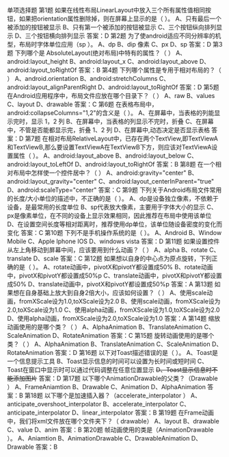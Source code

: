 
单项选择题
第1题 如果在线性布局LinearLayout中放入三个所有属性值相同按钮，如果把orientation属性删除掉，则在屏幕上显示的是（ ）。
A、只有最后一个被添加的按钮被显示
B、只有第一个被添加的按钮被显示
C、三个按钮纵向排列显示
D、三个按钮横向排列显示
答案：D
第2题 为了使android适应不同分辨率的机型，布局时字体单位应用（sp ）。
A、dp
B、dip 像素
C、px
D、sp
答案：D
第3题 下列哪个是 AbsoluteLayout(绝对布局)中特有的属性？（ ）
A、android:layout_height
B、android:layout_x
C、android:layout_above
D、android:layout_toRightOf
答案：B
第4题 下列哪个属性是专用于相对布局的？（ ）
A、android.orientation
B、android:stretchColumns
C、android:layout_alignParentRight
D、android:layout_toRightOf
答案：D
第5题 在Android应用程序中，布局文件应放在哪个目录下？（ ）
A、raw
B、values
C、layout
D、drawable
答案：C
第6题 在表格布局中，android:collapseColumns="1,2"的含义是（ ）。
A、在屏幕中，当表格的列能显示完时，显示 1，2 列
B、在屏幕中，当表格的列显示不完时，折叠
C、在屏幕中，不管是否能都显示完，折叠 1、2 列
D、在屏幕中,动态决定是否显示表格
答案：D
第7题 在相对布局RelativeLayout中，已存在两个TextView,即TextViewA和TextViewB,那么要设置TextViewA在TextViewB下方，则应该对TextViewA设置属性（ ）。
A、android:layout_above
B、android:layout_below
C、android:layout_toLeftOf
D、android:layout_toRightOf
答案：B
第8题 在一个相对布局中怎样使一个控件居中？（ ）
A、android:gravity="center"
B、android:layout_gravity="center"
C、android:layout_centerInParent="true"
D、android:scaleType="center"
答案：C
第9题 下列关于Android布局文件常用的长度/大小单位的描述中，不正确的是（ ）。
A、dp是设备独立像素，不依赖于设备，是最常用的长度单位
B、sp代表放大像素，主要用于字体大小的显示
C、px是像素单位，在不同的设备上显示效果相同，因此推荐在布局中使用该单位
D、在设置空间长度等相对距离时，推荐使用dp单位，该单位随设备密度的变化而变化
答案：C
第10题 下列不是手机操作系统的是（ ）。
A、Android
B、Window Mobile
C、Apple Iphone IOS
D、windows vista
答案：D
第11题 如果设置控件从左上角移动到屏幕中间，应该要用到什么动画？（ ）
A、alpha
B、rotate
C、translate
D、scale
答案：C
第12题 如果想以自身的中心点为原点旋转，下列正确的是（ ）。
A、rotate动画中，pivotX和pivotY都设置成50%
B、rotate动画中，pivotX和pivotY都设置成50%p
C、translate动画中，pivotX和pivotY都设置成50%
D、translate动画中，pivotX和pivotY都设置成50%p
答案：A
第13题 如果想在自身基础上放大到自身2倍大小，应该如何设置？（ ）
A、使用scale动画，fromXScale设为1.0,toXScale设为2.0
B、使用scale动画，fromXScale设为2.0,toXScale设为1.0
C、使用alpha动画，fromXScale设为1.0,toXScale设为2.0
D、使用alpha动画，fromXScale设为2.0,toXScale设为1.0
答案：A
第14题 缩放动画使用的是哪个类？（ ）
A、AlphaAnimation
B、TranslateAnimation
C、ScaleAnimation
D、RotateAnimation
答案：C
第15题 旋转动画使用的是哪个类？（ ）
A、AlphaAnimation
B、TranslateAnimation
C、ScaleAnimation
D、RotateAnimation
答案：D
第16题 以下对Toast描述错误的是（ ）。
A、Toast是一个信息提示工具
B、Toast显示信息的时间可以设置为长时间或短时间
C、Toast在窗口中显示时可以通过代码调整在任意位置显示
~~D、Toast显示信息时不能添加图片~~
答案：D
第17题 以下哪个AnimationDrawable的父类？（Drawable ）
A、FrameAniamtion
B、Drawable
C、Animation
D、AlphaAnimation
答案：B
第18题 以下哪个是加速插入器？（accelerate_interpolator ）
A、anticipate_overshoot_interpolator
B、accelerate_interpolator
C、anticipate_interpolator
D、linear_interpolator
答案：B
第19题 在Frame动画中，我们将xml文件放在哪个文件夹下？（ drawable）
A、layout
B、drawable
C、value
D、anim
答案：B
第20题 帧动画使用的类是（AnimationDrawable ）。
A、Aniamtion
B、AnimationDrawable
C、DrawableAnimation
D、Drawable
答案：B